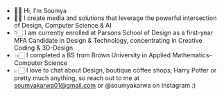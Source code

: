 - 👋🏻 Hi, I’m Soumya 
- ☝🏻 I create media and solutions that leverage the powerful intersection of Design, Computer Science & AI
- 👇🏻 I am currently enrolled at Parsons School of Design as a first-year MFA Candidate in Design & Technology, concentrating in Creative Coding & 3D-Design 
- 👈🏻 I completed a BS from Brown University in Applied Mathematics-Computer Science
- 👉🏻 I love to chat about Design, boutique coffee shops, Harry Potter or pretty much anything, so reach out to me at soumyakarwa01@gmail.com or @soumyakarwa on Instagram :)

<!---
soumyakarwa/soumyakarwa is a ✨ special ✨ repository because its `README.md` (this file) appears on your GitHub profile.
You can click the Preview link to take a look at your changes.
--->
